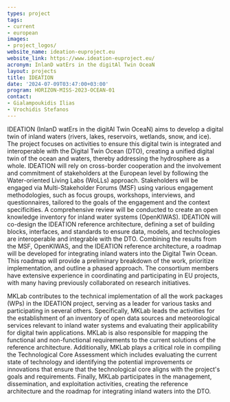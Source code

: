```yaml
---
types: project
tags:
- current
- european
images:
- project_logos/
website_name: ideation-euproject.eu
website_link: https://www.ideation-euproject.eu/
acronym: InlanD watErs in the digitAl Twin OceaN
layout: projects
title: IDEATION
date: '2024-07-09T03:47:00+03:00'
program: HORIZON-MISS-2023-OCEAN-01
contact:
- Gialampoukidis Ilias
- Vrochidis Stefanos
---
```

<p>
IDEATION (InlanD watErs in the digitAl Twin OceaN) aims to develop a digital twin of inland waters (rivers, lakes, reservoirs, wetlands, snow, and ice). The project focuses on activities to ensure this digital twin is integrated and interoperable with the Digital Twin Ocean (DTO), creating a unified digital twin of the ocean and waters, thereby addressing the hydrosphere as a whole. IDEATION will rely on cross-border cooperation and the involvement and commitment of stakeholders at the European level by following the Water-oriented Living Labs (WoLLs) approach. Stakeholders will be engaged via Multi-Stakeholder Forums (MSF) using various engagement methodologies, such as focus groups, workshops, interviews, and questionnaires, tailored to the goals of the engagement and the context specificities. A comprehensive review will be conducted to create an open knowledge inventory for inland water systems (OpenKIWAS). IDEATION will co-design the IDEATION reference architecture, defining a set of building blocks, interfaces, and standards to ensure data, models, and technologies are interoperable and integrable with the DTO. Combining the results from the MSF, OpenKIWAS, and the IDEATION reference architecture, a roadmap will be developed for integrating inland waters into the Digital Twin Ocean. This roadmap will provide a preliminary breakdown of the work, prioritize implementation, and outline a phased approach. The consortium members have extensive experience in coordinating and participating in EU projects, with many having previously collaborated on research initiatives.
</p>
<p>
MKLab contributes to the technical implementation of all the work packages (WPs) in the IDEATION project, serving as a leader for various tasks and participating in several others. Specifically, MKLab leads the activities for the establishment of an inventory of open data sources and meteorological services relevant to inland water systems and evaluating their applicability for digital twin applications. MKLab is also responsible for mapping the functional and non-functional requirements to the current solutions of the reference architecture. Additionally, MKLab plays a critical role in compiling the Technological Core Assessment which includes evaluating the current state of technology and identifying the potential improvements or innovations that ensure that the technological core aligns with the project's goals and requirements. Finally, MKLab participates in the management, dissemination, and exploitation activities, creating the reference architecture and the roadmap for integrating inland waters into the DTO.
</p>